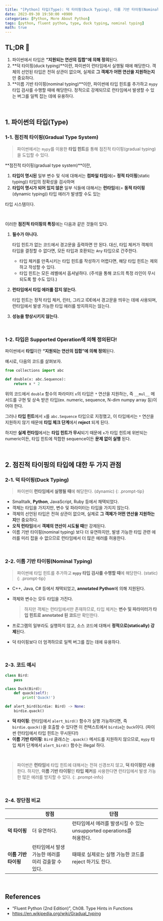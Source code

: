 ```yaml
---
title: "[Python] 타입(Type): 덕 타이핑(Duck Typing), 이름 기반 타이핑(Nominal Typing)"
date: 2023-09-30 19:50:00 +0900
categories: [Python, More About Python]
tags: [python, fluent python, type, duck typing, nominal typing]
math: true
---
```


## TL;DR 📌

1. 파이썬에서 타입은 **“지원되는 연산의 집합”에 의해 정의**된다.
2. **덕 타이핑(duck typing)**이란, 파이썬이 런타임에서 실행될 때에 해당한다. 객체의 선언된 타입은 전혀 상관이 없으며, 실제로 **그 객체가 어떤 연산을 지원하는지**만 중요하다.
3. **이름 기반 타이핑(nominal typing)**이란, 파이썬에 타입 힌트를 추가하고 `mypy` 타입 검사를 수행할 때에 해당한다. 정적으로 강제되므로 런타임에서 발생할 수 있는 버그를 일찍 잡는 데에 유용하다.

<br>

## 1. 파이썬의 타입(Type)

### 1-1. 점진적 타이핑(Gradual Type System)

> 파이썬에서는 `mypy`를 이용한 **타입 힌트**를 통해 점진적 타이핑(gradual typing)을 도입할 수 있다.

**점진적 타이핑(gradual type system)**이란,

1. **타입이 명시된** 일부 변수 및 식에 대해서는 <span class="red">**컴파일 타임**</span>에(= **정적 타이핑**(static typing)) 타입의 정확성을 검사하며
2. **타입이 명시가 되어 있지 않은** 일부 식들에 대해서는 <span class="red">**런타임**</span>에(= **동적 타이핑**(dynamic typing)) 타입 에러가 발생할 수도 있는

타입 시스템이다.

<br>

이러한 **점진적 타이핑의 특징**에는 다음과 같은 것들이 있다.

1. <span class="shlp">**필수가 아니다.**</span>
    
    타입 힌트가 없는 코드에서 경고문을 출력하면 안 된다. 대신, 타입 체커가 객체의 타입을 결정할 수 없다면, 모든 타입과 호환되는 `Any` 타입으로 간주한다.
    
    - 타입 체커를 만족시키는 타입 힌트를 작성하기 어렵다면, 해당 타입 힌트는 제외하고 작성할 수 있다.
    - 타입 힌트는 모든 레벨에서 옵셔널하다. (주석을 통해 코드의 특정 라인이 무시되도록 할 수도 있다.)
2. <span class="shlp">**런타임에서 타입 에러를 잡지 않는다.**</span>
    
    타입 힌트는 정적 타입 체커, 린터, 그리고 IDE에서 경고문을 띄우는 데에 사용되며, 런타임에서 발생 가능한 타입 에러를 방지하지는 않는다.
    
3. <span class="shlp">**성능을 향상시키지 않는다.**</span>

<br>

### 1-2. 타입은 Supported Operation에 의해 정의된다!

파이썬에서 **타입**이란 <span class="blue">**“지원되는 연산의 집합”에 의해 정의**</span>된다.

예시로, 다음의 코드를 살펴보자.

```python
from collections import abc

def double(x: abc.Sequence):
    return x * 2
```

위의 코드에서 `double` 함수의 파라미터 `x`의 타입은 `*` 연산을 지원하는, 즉 `__mul__` 메서드를 구현 및 상속 받은 타입(ex. numeric, sequence, N-dim numpy array 등)이어야 한다.

그러나 **타입 힌트**에서 `x`를 `abc.Sequence` 타입으로 지정했고, 이 타입에서는 `*` 연산을 지원하지 않기 때문에 <span class="red">**타입 체크 단계**</span>에서 **reject** 되게 된다.

하지만 <span class="red">**실제 런타임**</span>에서는 **타입 힌트가 무시**되기 때문에 `x`가 타입 힌트에 위반되는 numeric이든, 타입 힌트에 적합한 sequence이든 **문제 없이 실행** 된다.

<br>

## 2. 점진적 타이핑의 타입에 대한 두 가지 관점

### 2-1. 덕 타이핑(Duck Typing)

> 파이썬이 **런타임에서 실행될 때**에 해당한다. (dynamic)
{: .prompt-tip}

- Smalltalk, <span class="blue">**Python**</span>, JavaScript, Ruby 등에서 채택되었다.
- 객체는 타입을 가지지만, 변수 및 파라미터는 타입을 가지지 않는다.
- 객체의 선언된 타입은 전혀 상관이 없으며, 실제로 **그 객체가 어떤 연산을 지원하는지**만 중요하다.
- **오직 런타임**에서 **객체의 연산이 시도될 때**만 강제된다.
- 이름 기반 타이핑(nominal typing) 보다 더 유연하지만, 발생 가능한 타입 관련 에러를 미리 잡을 수 없으므로 런타임에서 더 많은 에러를 허용한다.

<br>

### 2-2. 이름 기반 타이핑(Nominal Typing)

> 파이썬에 타입 힌트를 추가하고 **`mypy` 타입 검사를 수행할 때**에 해당한다. (static)
{: .prompt-tip}

- C++, Java, C# 등에서 채택되었고, <span class="blue">**annotated Python**</span>에 의해 지원된다.
- 객체와 변수는 모두 타입을 가진다.
    
    > 하지만 객체는 런타임에서만 존재하므로, 타입 체커는 **변수 및 파라미터가 타입 힌트로 annotated 된 코드**만 확인한다.
    > 
- 프로그램의 일부라도 실행하지 않고, 소스 코드에 대해서 **정적으로(statically) 강제**된다.
- 덕 타이핑보다 더 엄격하므로 일찍 버그를 잡는 데에 유용하다.

<br>

### 2-3. 코드 예시

```python
class Bird:
    pass

class Duck(Bird):
    def quack(self):
        print('Quack!')

def alert_bird(birdie: Bird) -> None:
    birdie.quack()
```

- <span class="shl">**덕 타이핑**</span>: 런타임에서 `alert_bird()` 함수가 실행 가능하다면, 즉 `birdie.quack()`을 호출할 수 있다면 이 컨텍스트에서 `birdie`는 `Duck`이다. (파이썬 런타임에서 타입 힌트는 무시된다!)
- <span class="shl">**이름 기반 타이핑**</span>: `Bird` 클래스는 `.quack()` 메서드를 지원하지 않으므로, `mypy` 타입 체커 단계에서 `alert_bird()` 함수는 illegal 하다.

<br>

> 파이썬은 **런타임**에 타입 힌트에 대해서는 전혀 신경쓰지 않고, **덕 타이핑만 사용**한다. 하지만, **이름 기반 타이핑**인 **타입 체커**를 사용한다면 런타임에서 발생 가능한 많은 에러를 방지할 수 있다.
{: .prompt-info}

<br>

### 2-4. 장단점 비교

|   | 장점 | 단점 |
| --- | --- | --- |
| <span class="shl">**덕 타이핑**</span> | 더 유연하다. | 런타임에서 에러를 발생시킬 수 있는 unsupported operations를<br>허용한다. |
| <span class="shl">**이름 기반 타이핑**</span> | 런타임에서 발생 가능한 에러를<br>미리 검출할 수 있다. | 때때로 실제로는 실행 가능한 코드를 reject 하기도 한다.  |

<br>

## References

- “Fluent Python (2nd Edition)”, Ch08. Type Hints in Functions
- <https://en.wikipedia.org/wiki/Gradual_typing>
